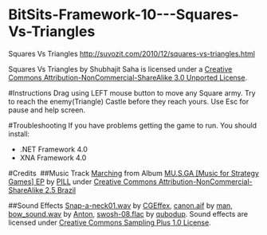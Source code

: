 BitSits-Framework-10---Squares-Vs-Triangles
===========================================

Squares Vs Triangles http://suvozit.com/2010/12/squares-vs-triangles.html

Squares Vs Triangles by Shubhajit Saha is licensed under a [Creative Commons Attribution-NonCommercial-ShareAlike 3.0 Unported License](http://creativecommons.org/licenses/by-nc-sa/3.0/).

#Instructions
Drag using LEFT mouse button to move any Square army. Try to reach the enemy(Triangle) Castle before they reach yours. Use Esc for pause and help screen.

#Troubleshooting
If you have problems getting the game to run. You should install:
  * .NET Framework 4.0
  * XNA Framework 4.0

#Credits 
##Music
Track [Marching](http://www.jamendo.com/en/track/106449) from Album [MU.S.GA [Music for Strategy Games] EP](http://www.jamendo.com/en/album/12751) by [PILL](http://www.jamendo.com/en/artist/PILL_%282%29) under [Creative Commons Attribution-NonCommercial-ShareAlike 2.5 Brazil](http://creativecommons.org/licenses/by-nc-sa/2.5/br/)

##Sound Effects
[Snap-a-neck01.wav](http://www.freesound.org/samplesViewSingle.php?id=97783) by [CGEffex](http://www.freesound.org/usersViewSingle.php?id=1386366), [canon.aif](http://www.freesound.org/samplesViewSingle.php?id=14615) by [man](http://www.freesound.org/usersViewSingle.php?id=14447), [bow_sound.wav](http://www.freesound.org/samplesViewSingle.php?id=54) by [Anton](http://www.freesound.org/usersViewSingle.php?id=58), [swosh-08.flac](http://www.freesound.org/samplesViewSingle.php?id=59995) by [qubodup](http://www.freesound.org/usersViewSingle.php?id=71257).
Sound effects are licensed under [Creative Commons Sampling Plus 1.0 License](http://creativecommons.org/licenses/sampling+/1.0/).
